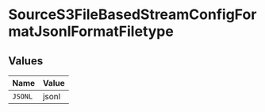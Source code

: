 # SourceS3FileBasedStreamConfigFormatJsonlFormatFiletype


## Values

| Name    | Value   |
| ------- | ------- |
| `JSONL` | jsonl   |